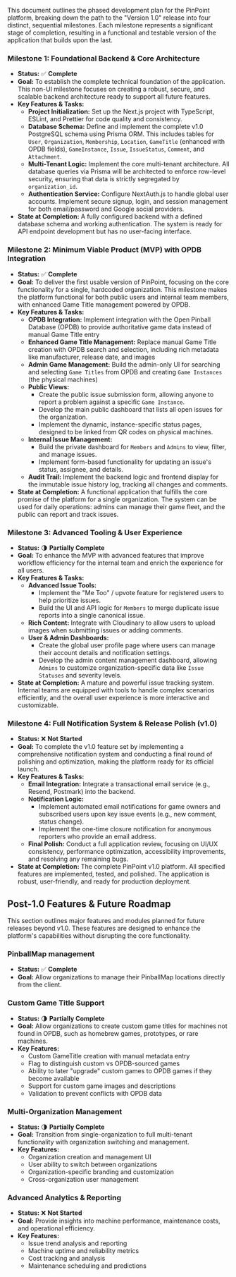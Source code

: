 This document outlines the phased development plan for the PinPoint platform, breaking down the path to the "Version 1.0" release into four distinct, sequential milestones. Each milestone represents a significant stage of completion, resulting in a functional and testable version of the application that builds upon the last.

### **Milestone 1: Foundational Backend & Core Architecture**

- **Status:** ✅ **Complete**
- **Goal:** To establish the complete technical foundation of the application. This non-UI milestone focuses on creating a robust, secure, and scalable backend architecture ready to support all future features.
- **Key Features & Tasks:**
  - **Project Initialization:** Set up the Next.js project with TypeScript, ESLint, and Prettier for code quality and consistency.
  - **Database Schema:** Define and implement the complete v1.0 PostgreSQL schema using Prisma ORM. This includes tables for `User`, `Organization`, `Membership`, `Location`, `GameTitle` (enhanced with OPDB fields), `GameInstance`, `Issue`, `IssueStatus`, `Comment`, and `Attachment`.
  - **Multi-Tenant Logic:** Implement the core multi-tenant architecture. All database queries via Prisma will be architected to enforce row-level security, ensuring that data is strictly segregated by `organization_id`.
  - **Authentication Service:** Configure NextAuth.js to handle global user accounts. Implement secure signup, login, and session management for both email/password and Google social providers.
- **State at Completion:** A fully configured backend with a defined database schema and working authentication. The system is ready for API endpoint development but has no user-facing interface.

### **Milestone 2: Minimum Viable Product (MVP) with OPDB Integration**

- **Status:** ✅ **Complete**
- **Goal:** To deliver the first usable version of PinPoint, focusing on the core functionality for a single, hardcoded organization. This milestone makes the platform functional for both public users and internal team members, with enhanced Game Title management powered by OPDB.
- **Key Features & Tasks:**
  - **OPDB Integration:** Implement integration with the Open Pinball Database (OPDB) to provide authoritative game data instead of manual Game Title entry
  - **Enhanced Game Title Management:** Replace manual Game Title creation with OPDB search and selection, including rich metadata like manufacturer, release date, and images
  - **Admin Game Management:** Build the admin-only UI for searching and selecting `Game Titles` from OPDB and creating `Game Instances` (the physical machines)
  - **Public Views:**
    - Create the public issue submission form, allowing anyone to report a problem against a specific `Game Instance`.
    - Develop the main public dashboard that lists all open issues for the organization.
    - Implement the dynamic, instance-specific status pages, designed to be linked from QR codes on physical machines.
  - **Internal Issue Management:**
    - Build the private dashboard for `Members` and `Admins` to view, filter, and manage issues.
    - Implement form-based functionality for updating an issue's status, assignee, and details.
  - **Audit Trail:** Implement the backend logic and frontend display for the immutable issue history log, tracking all changes and comments.
- **State at Completion:** A functional application that fulfills the core promise of the platform for a single organization. The system can be used for daily operations: admins can manage their game fleet, and the public can report and track issues.

### **Milestone 3: Advanced Tooling & User Experience**

- **Status:** 🌗 **Partially Complete**
- **Goal:** To enhance the MVP with advanced features that improve workflow efficiency for the internal team and enrich the experience for all users.
- **Key Features & Tasks:**
  - **Advanced Issue Tools:**
    - Implement the "Me Too" / upvote feature for registered users to help prioritize issues.
    - Build the UI and API logic for `Members` to merge duplicate issue reports into a single canonical issue.
  - **Rich Content:** Integrate with Cloudinary to allow users to upload images when submitting issues or adding comments.
  - **User & Admin Dashboards:**
    - Create the global user profile page where users can manage their account details and notification settings.
    - Develop the admin content management dashboard, allowing `Admins` to customize organization-specific data like `Issue Statuses` and severity levels.
- **State at Completion:** A mature and powerful issue tracking system. Internal teams are equipped with tools to handle complex scenarios efficiently, and the overall user experience is more interactive and customizable.

### **Milestone 4: Full Notification System & Release Polish (v1.0)**

- **Status:** ❌ **Not Started**
- **Goal:** To complete the v1.0 feature set by implementing a comprehensive notification system and conducting a final round of polishing and optimization, making the platform ready for its official launch.
- **Key Features & Tasks:**
  - **Email Integration:** Integrate a transactional email service (e.g., Resend, Postmark) into the backend.
  - **Notification Logic:**
    - Implement automated email notifications for game owners and subscribed users upon key issue events (e.g., new comment, status change).
    - Implement the one-time closure notification for anonymous reporters who provide an email address.
  - **Final Polish:** Conduct a full application review, focusing on UI/UX consistency, performance optimization, accessibility improvements, and resolving any remaining bugs.
- **State at Completion:** The complete PinPoint v1.0 platform. All specified features are implemented, tested, and polished. The application is robust, user-friendly, and ready for production deployment.

## **Post-1.0 Features & Future Roadmap**

This section outlines major features and modules planned for future releases beyond v1.0. These features are designed to enhance the platform's capabilities without disrupting the core functionality.

### **PinballMap management**

- **Status:** ✅ **Complete**
- **Goal:** Allow organizations to manage their PinballMap locations directly from the client.

### **Custom Game Title Support**

- **Status:** 🌗 **Partially Complete**
- **Goal:** Allow organizations to create custom game titles for machines not found in OPDB, such as homebrew games, prototypes, or rare machines.
- **Key Features:**
  - Custom GameTitle creation with manual metadata entry
  - Flag to distinguish custom vs OPDB-sourced games
  - Ability to later "upgrade" custom games to OPDB games if they become available
  - Support for custom game images and descriptions
  - Validation to prevent conflicts with OPDB data

### **Multi-Organization Management**

- **Status:** 🌗 **Partially Complete**
- **Goal:** Transition from single-organization to full multi-tenant functionality with organization switching and management.
- **Key Features:**
  - Organization creation and management UI
  - User ability to switch between organizations
  - Organization-specific branding and customization
  - Cross-organization user management

### **Advanced Analytics & Reporting**

- **Status:** ❌ **Not Started**
- **Goal:** Provide insights into machine performance, maintenance costs, and operational efficiency.
- **Key Features:**
  - Issue trend analysis and reporting
  - Machine uptime and reliability metrics
  - Cost tracking and analysis
  - Maintenance scheduling and predictions
